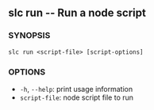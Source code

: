 ## slc run -- Run a node script

### SYNOPSIS

    slc run <script-file> [script-options]

### OPTIONS

* `-h`, `--help`:
  print usage information
* `script-file`:
  node script file to run
